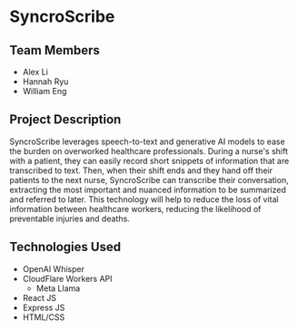 # SyncroScribe
## Team Members
- Alex Li
- Hannah Ryu
- William Eng

## Project Description
SyncroScribe leverages speech-to-text and generative AI models to ease the burden on overworked healthcare professionals. During a nurse's shift with a patient, they can easily record short snippets of information that are transcribed to text. Then, when their shift ends and they hand off their patients to the next nurse, SyncroScribe can transcribe their conversation, extracting the most important and nuanced information to be summarized and referred to later. This technology will help to reduce the loss of vital information between healthcare workers, reducing the likelihood of preventable injuries and deaths.

## Technologies Used
- OpenAI Whisper
- CloudFlare Workers API
  - Meta Llama
- React JS
- Express JS
- HTML/CSS
